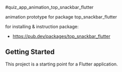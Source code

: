 #quiz_app_animation_top_snackbar_flutter

animation prototype for package top_snackbar_flutter

for installing & instruction package:
- https://pub.dev/packages/top_snackbar_flutter

## Getting Started
This project is a starting point for a Flutter application.
